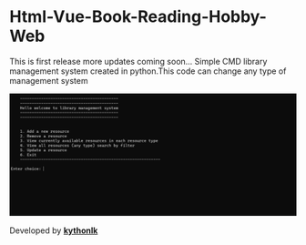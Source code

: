 # Html-Vue-Book-Reading-Hobby-Web

This is first release more updates coming soon...
Simple CMD library management system created in python.This code can change any type of management system



![Screenshot](https://github.com/kythonlk/library-management-system-python/blob/main/v1.0.0.png?raw=true)



Developed by [**kythonlk**](kythonlk.com)

